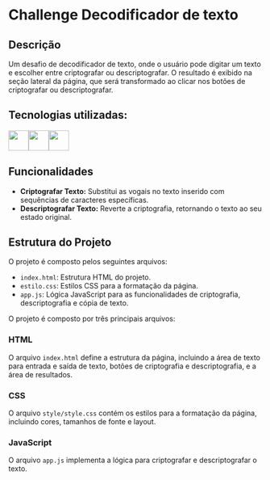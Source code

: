 # Challenge Decodificador de texto

## Descrição
Um desafio de decodificador de texto, onde o usuário pode digitar um texto e escolher entre criptografar ou descriptografar. O resultado é exibido na seção lateral da página, que será transformado ao clicar nos botões de criptografar ou descriptografar. 

## Tecnologias utilizadas:

<div style="display: flex; justify-content: align-items: center;">
    <img src="https://cdn.jsdelivr.net/gh/devicons/devicon@latest/icons/html5/html5-original.svg" width="40" height="40"/>
    <img src="https://cdn.jsdelivr.net/gh/devicons/devicon@latest/icons/css3/css3-original.svg" width="40" height="40"/>
    <img src="https://cdn.jsdelivr.net/gh/devicons/devicon@latest/icons/javascript/javascript-original.svg" width="40" height="40"/>
</div>

## Funcionalidades

- **Criptografar Texto:** Substitui as vogais no texto inserido com sequências de caracteres específicas.
- **Descriptografar Texto:** Reverte a criptografia, retornando o texto ao seu estado original.

## Estrutura do Projeto

O projeto é composto pelos seguintes arquivos:

- `index.html`: Estrutura HTML do projeto.
- `estilo.css`: Estilos CSS para a formatação da página.
- `app.js`: Lógica JavaScript para as funcionalidades de criptografia, descriptografia e cópia de texto.


O projeto é composto por três principais arquivos:

### HTML

O arquivo `index.html` define a estrutura da página, incluindo a área de texto para entrada e saída de texto, botões de criptografia e descriptografia, e a área de resultados.

### CSS

O arquivo `style/style.css` contém os estilos para a formatação da página, incluindo cores, tamanhos de fonte e layout.

### JavaScript

O arquivo `app.js` implementa a lógica para criptografar e descriptografar o texto.


